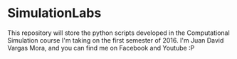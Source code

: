 # SimulationLabs
This repository will store the python scripts developed in the Computational Simulation course I'm taking on the first semester of 2016.
I'm Juan David Vargas Mora, and you can find me on Facebook and Youtube :P
